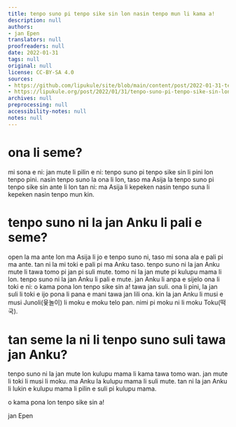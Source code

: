 ```yaml
---
title: tenpo suno pi tenpo sike sin lon nasin tenpo mun li kama a!
description: null
authors:
- jan Epen
translators: null
proofreaders: null
date: 2022-01-31
tags: null
original: null
license: CC-BY-SA 4.0
sources:
- https://github.com/lipukule/site/blob/main/content/post/2022-01-31-tenpo-suno-pi-tenpo-sike-sin-lon-nasin-tenpo-mun-li-kama-a.md
- https://lipukule.org/post/2022/01/31/tenpo-suno-pi-tenpo-sike-sin-lon-nasin-tenpo-mun-li-kama-a/
archives: null
preprocessing: null
accessibility-notes: null
notes: null
---
```


# ona li seme?

mi sona e ni: jan mute li pilin e ni: tenpo suno pi tenpo sike sin li pini lon tenpo pini. nasin tenpo suno la ona li lon, taso ma Asija la tenpo suno pi tenpo sike sin ante li lon tan ni: ma Asija li kepeken nasin tenpo suna li kepeken nasin tenpo mun kin.

# tenpo suno ni la jan Anku li pali e seme?

open la ma ante lon ma Asija li jo e tenpo suno ni, taso mi sona ala e pali pi ma ante. tan ni la mi toki e pali pi ma Anku taso. tenpo suno ni la jan Anku mute li tawa tomo pi jan pi suli mute. tomo ni la jan mute pi kulupu mama li lon. tenpo suno ni la jan Anku li pali e mute. jan Anku li anpa e sijelo ona li toki e ni: o kama pona lon tenpo sike sin a! tawa jan suli. ona li pini, la jan suli li toki e ijo pona li pana e mani tawa jan lili ona. kin la jan Anku li musi e musi Junoli(윷놀이) li moku e moku telo pan. nimi pi moku ni li moku Toku(떡국).

# tan seme la ni li tenpo suno suli tawa jan Anku?

tenpo suno ni la jan mute lon kulupu mama li kama tawa tomo wan. jan mute li toki li musi li moku. ma Anku la kulupu mama li suli mute. tan ni la jan Anku li lukin e kulupu mama li pilin e suli pi kulupu mama.

o kama pona lon tenpo sike sin a!

jan Epen